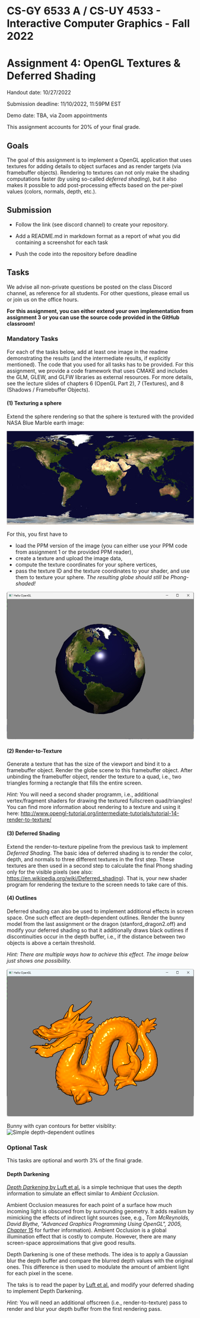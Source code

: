 # CS-GY 6533 A / CS-UY 4533 - Interactive Computer Graphics - Fall 2022

# Assignment 4: OpenGL Textures & Deferred Shading

Handout date: 10/27/2022

Submission deadline: 11/10/2022, 11:59PM EST

Demo date: TBA, via Zoom appointments

This assignment accounts for 20\% of your final grade. 

## Goals

The goal of this assignment is to implement a OpenGL application that uses textures for adding details to object surfaces and as render targets (via framebuffer objects). Rendering to textures can not only make the shading computations faster (by using so-called *deferred shading*), but it also makes it possible to add post-processing effects based on the per-pixel values (colors, normals, depth, etc.).

## Submission

*	Follow the link (see discord channel) to create your repository.

*	Add a README.md in markdown format as a report of what you did containing a screenshot for each task

*	Push the code into the repository before deadline

## Tasks

We advise all non-private questions be posted on the class Discord channel, as reference for all students.
For other questions, please email us or join us on the office hours.

**For this assignment, you can either extend your own implementation from assignment 3 or you can use the source code provided in the GitHub classroom!**

### Mandatory Tasks

For each of the tasks below, add at least one image in the readme demonstrating the results (and the intermediate results, if explicitly mentioned).
The code that you used for all tasks has to be provided.
For this assignment, we provide a code framework that uses CMAKE and includes the GLM, GLEW, and GLFW libraries as external resources. For more details, see the lecture slides of chapters 6 (OpenGL Part 2), 7 (Textures), and 8 (Shadows / Framebuffer Objects).

#### (1) Texturing a sphere

Extend the sphere rendering so that the sphere is textured with the provided NASA Blue Marble earth image:

![NASA Blue Marble: Land Surface, Shallow Water, and Shaded Topography (image source: https://visibleearth.nasa.gov/images/57752/blue-marble-land-surface-shallow-water-and-shaded-topography/57754l)](land_shallow_topo_512.jpg)

For this, you first have to 

* load the PPM version of the image (you can either use your PPM code from assignment 1 or the provided PPM reader), 
* create a texture and upload the image data,
* compute the texture coordinates for your sphere vertices,
* pass the texture ID and the texture coordinates to your shader, and use them to texture your sphere. *The resulting globe should still be Phong-shaded!*

![Textured sphere](globe.jpg)

#### (2) Render-to-Texture

Generate a texture that has the size of the viewport and bind it to a framebuffer object. Render the globe scene to this framebuffer object. After unbinding the framebuffer object, render the texture to a quad, i.e., two triangles forming a rectangle that fills the entire screen.

*Hint:* You will need a second shader programm, i.e., additional vertex/fragment shaders for drawing the textured fullscreen quad/triangles! You can find more information about rendering to a texture and using it here:
http://www.opengl-tutorial.org/intermediate-tutorials/tutorial-14-render-to-texture/ 

#### (3) Deferred Shading

Extend the render-to-texture pipeline from the previous task to implement *Deferred Shading*. The basic idea of deferred shading is to render the color, depth, and normals to three different textures in the first step.
These textures are then used in a second step to calculate the final Phong shading only for the visible pixels (see also: https://en.wikipedia.org/wiki/Deferred_shading). That is, your new shader program for rendering the texture to the screen needs to take care of this.

#### (4) Outlines

Deferred shading can also be used to implement additional effects in screen space. One such effect are depth-dependent outlines. Render the bunny model from the last assignment or the dragon (stanford_dragon2.off) and modify your deferred shading so that it additionally draws black outlines if discontinuities occur in the depth buffer, i.e., if the distance between two objects is above a certain threshold.

*Hint: There are multiple ways how to achieve this effect. The image below just shows one possibility.*

![This is how a very simple implementation of depth-dependent outlines could look like.](dragon_contour.png)

Bunny with cyan contours for better visiblity:
![Simple depth-dependent outlines](bunny_contour.png)

### Optional Task

This tasks are optional and worth 3% of the final grade.

#### Depth Darkening

[*Depth Darkening* by Luft et al.](http://graphics.uni-konstanz.de/publikationen/Luft2006ImageEnhancementUnsharp/Luft2006ImageEnhancementUnsharp.pdf) is a simple technique that uses the depth information to simulate an effect similar to *Ambient Occlusion*. 

Ambient Occlusion measures for each point of a surface how much incoming light is obscured from by surrounding geometry. It adds realism by mimicking the effects of indirect light sources (see, e.g., *Tom McReynolds, David Blythe, "Advanced Graphics Programming Using OpenGL", 2005, [Chapter 15](https://www.sciencedirect.com/science/article/pii/B9781558606593500172)* for further information). Ambient Occlusion is a global illumination effect that is costly to compute. However, there are many screen-space approximations that give good results. 

Depth Darkening is one of these methods. The idea is to apply a Gaussian blur the depth buffer and compare the blurred depth values with the original ones. This difference is then used to modulate the amount of ambient light for each pixel in the scene.

The taks is to read the paper by [Luft et al.](http://graphics.uni-konstanz.de/publikationen/Luft2006ImageEnhancementUnsharp/Luft2006ImageEnhancementUnsharp.pdf) and modify your deferred shading to implement Depth Darkening. 

*Hint:* You will need an additional offscreen (i.e., render-to-texture) pass to render and blur your depth buffer from the first rendering pass.
